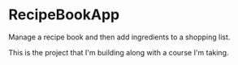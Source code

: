 # RecipeBookApp

Manage a recipe book and then add ingredients to a shopping list.

This is the project that I'm building along with a course I'm taking.

